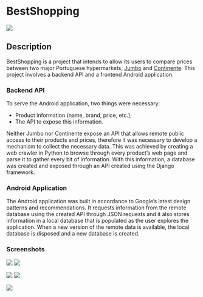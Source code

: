 # BestShopping

<img src="http://www.tinycoolthings.com/icons/96x96.png" />

## Description

BestShopping is a project that intends to allow its users to compare prices between two major Portuguese hypermarkets, [Jumbo](http://www.jumbo.pt/) and [Continente](http://www.continente.pt/). This project involves a backend API and a frontend Android application.

### Backend API
To serve the Android application, two things were necessary:

* Product information (name, brand, price, etc.);
* The API to expose this information.

Neither Jumbo nor Continente expose an API that allows remote public access to their products and prices, therefore it was necessary to develop a mechanism to collect the necessary data. This was achieved by creating a web crawler in Python to browse through every product’s web page and parse it to gather every bit of information. With this information, a database was created and exposed through an API created using the Django framework.

### Android Application
The Android application was built in accordance to Google’s latest design patterns and recommendations. It requests information from the remote database using the created API through JSON requests and it also stores information in a local database that is populated as the user explores the application. When a new version of the remote data is available, the local database is disposed and a new database is created.

### Screenshots

<img src="http://www.tinycoolthings.com/screenshots/main1.png" /> <img src="http://www.tinycoolthings.com/screenshots/cat_display1.png" />

<img src="http://www.tinycoolthings.com/screenshots/products_list1.png" /> <img src="http://www.tinycoolthings.com/screenshots/coke1.png" />

<img src="http://www.tinycoolthings.com/screenshots/shopping_list1.png" />
